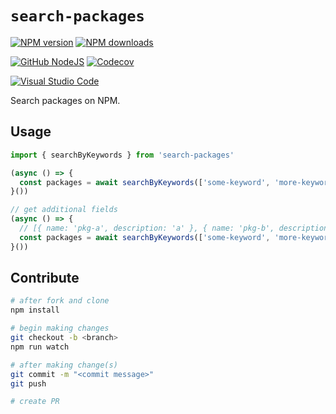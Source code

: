 # `search-packages`

[![NPM version][npm-image]][npm-url]
[![NPM downloads][downloads-image]][downloads-url]

[![GitHub NodeJS][github-release]][github-action-url]
[![Codecov][codecov-image]][codecov-url]

[![Visual Studio Code][vscode-image]][vscode-url]

Search packages on NPM.

## Usage

```ts
import { searchByKeywords } from 'search-packages'

(async () => {
  const packages = await searchByKeywords(['some-keyword', 'more-keywords']) // ['pkg-a', 'pkg-b']
}())

// get additional fields
(async () => {
  // [{ name: 'pkg-a', description: 'a' }, { name: 'pkg-b', description: 'b' }]
  const packages = await searchByKeywords(['some-keyword', 'more-keywords'], ['description'])
}())
```

## Contribute

```sh
# after fork and clone
npm install

# begin making changes
git checkout -b <branch>
npm run watch

# after making change(s)
git commit -m "<commit message>"
git push

# create PR
```

[codecov-image]: https://codecov.io/gh/unional/search-packages/branch/master/graph/badge.svg
[codecov-url]: https://codecov.io/gh/unional/search-packages
[downloads-image]: https://img.shields.io/npm/dm/search-packages.svg?style=flat
[downloads-url]: https://npmjs.org/package/search-packages
[github-action-url]: https://github.com/unional/search-packages/actions
[github-release]: https://github.com/unional/search-packages/workflows/release/badge.svg
[npm-image]: https://img.shields.io/npm/v/search-packages.svg?style=flat
[npm-url]: https://npmjs.org/package/search-packages
[vscode-image]: https://img.shields.io/badge/vscode-ready-green.svg
[vscode-url]: https://code.visualstudio.com/
